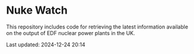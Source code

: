 # Nuke Watch

This repository includes code for retrieving the latest information available on the output of EDF nuclear power plants in the UK.

Last updated: 2024-12-24 20:14